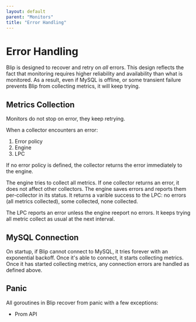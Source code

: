 ```yaml
---
layout: default
parent: "Monitors"
title: "Error Handling"
---
```


# Error Handling

Blip is designed to recover and retry on _all_ errors.
This design reflects the fact that monitoring requires higher reliability and availability than what is monitored.
As a result, even if MySQL is offline, or some transient failure prevents Blip from collecting metrics, it will keep trying.

## Metrics Collection

Monitors do not stop on error, they keep retrying.

When a collector encounters an error:

1. Error policy
2. Engine
3. LPC

If no error policy is defined, the collector returns the error immediately to the engine.

The engine tries to collect all metrics.
If one collector returns an error, it does not affect other collectors.
The engine saves errors and reports them per-collector in its status.
It returns a varible success to the LPC: no errors (all metrics collected), some collected, none collected.

The LPC reports an error unless the engine reeport no errors.
It keeps trying all metric collect as usual at the next interval.

## MySQL Connection

On startup, if Blip cannot connect to MySQL, it tries forever with an exponential backoff.
Once it's able to connect, it starts collecting metrics.
Once it has started collecting metrics, any connection errors are handled as defined above.

## Panic

All goroutines in Blip recover from panic with a few exceptions:

* Prom API
